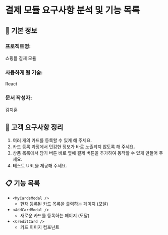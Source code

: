 # 결제 모듈 요구사항 분석 및 기능 목록

## 📌 기본 정보
### 프로젝트명:
쇼핑몰 결제 모듈

### 사용하게 될 기술:
React

### 문서 작성자:
김지훈

## 📝 고객 요구사항 정리
1. 여러 개의 카드를 등록할 수 있게 해 주세요.
2. 카드 등록 과정에서 민감한 정보가 바로 노출되지 않도록 해 주세요.
3. 상품 목록에서 담기 버튼 바로 옆에 결제 버튼을 추가하여 동작할 수 있게 만들어 주세요.
4. 테스트 URL을 제공해 주세요.

## 📋 기능 목록
- `<MyCardsModal />`
    - 현재 등록된 카드 목록을 출력하는 페이지 (모달)
- `<AddCardModal />`
    - 새로운 카드를 등록하는 페이지 (모달)
- `<CreditCard />`
    - 카드 이미지 컴포넌트
